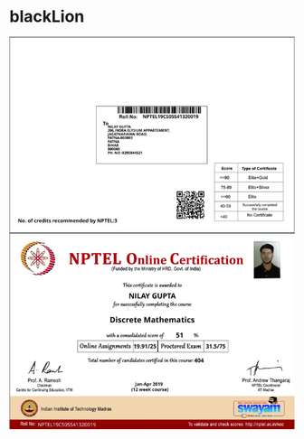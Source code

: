 # blackLion
![](https://github.com/nygupta/blackLion/blob/master/NPTEL19CS05S41320019191033814.jpg)

